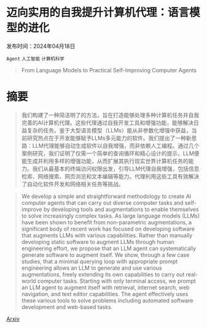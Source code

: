 # 迈向实用的自我提升计算机代理：语言模型的进化

发布时间：2024年04月18日

`Agent` `人工智能` `计算机科学`

> From Language Models to Practical Self-Improving Computer Agents

# 摘要

> 我们构建了一种简洁明了的方法，旨在打造能够处理多种计算机任务并自我完善的AI计算机代理。这些代理通过自我开发工具和增强功能，能够解决日益复杂的任务。鉴于大型语言模型（LLMs）能从非参数化增强中获益，当前研究热点在于开发能够赋予LLMs多元能力的软件。我们提出了一种新思路：LLM代理能够自动生成软件以自我增强，而非依赖人工编程。通过几个案例研究，我们证明了仅需一个简单的查询循环和精心设计的提示，LLM便能生成并利用多样的增强功能，从而扩展其执行现实世界计算机任务的能力。我们从最基本的终端访问权限出发，引导LLM代理自我增强，包括信息检索、网络搜索、网页浏览和文本编辑等能力。代理利用这些工具有效解决了自动化软件开发和网络相关任务等挑战。

> We develop a simple and straightforward methodology to create AI computer agents that can carry out diverse computer tasks and self-improve by developing tools and augmentations to enable themselves to solve increasingly complex tasks. As large language models (LLMs) have been shown to benefit from non-parametric augmentations, a significant body of recent work has focused on developing software that augments LLMs with various capabilities. Rather than manually developing static software to augment LLMs through human engineering effort, we propose that an LLM agent can systematically generate software to augment itself. We show, through a few case studies, that a minimal querying loop with appropriate prompt engineering allows an LLM to generate and use various augmentations, freely extending its own capabilities to carry out real-world computer tasks. Starting with only terminal access, we prompt an LLM agent to augment itself with retrieval, internet search, web navigation, and text editor capabilities. The agent effectively uses these various tools to solve problems including automated software development and web-based tasks.

[Arxiv](https://arxiv.org/abs/2404.11964)